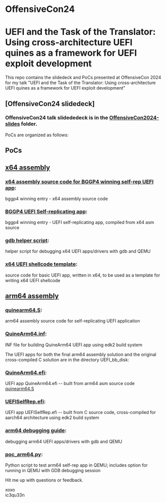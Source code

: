 # OffensiveCon24           
# UEFI and the Task of the Translator: Using cross-architecture UEFI quines as a framework for UEFI exploit development           
          
This repo contains the slidedeck and PoCs presented at OffensiveCon 2024 for my talk "UEFI and the Task of the Translator: Using cross-architecture UEFI quines as a framework for UEFI exploit development"             

## [OffensiveCon24 slidedeck]          
### OffensiveCon24 talk slidededeck is in the [OffensiveCon2024-slides](OffensiveCon2024-slides/) folder.            
          
PoCs are organized as follows:            
## PoCs          
## [x64 assembly](x64-uefi-exploits/)           
      
### [x64 assembly source code for BGGP4 winning self-rep UEFI app](x64-uefi-exploits/bggp4/self-rep-golf-final.asm):   
bggp4 winning entry - x64 assembly source code     
### [BGGP4 UEFI Self-replicating app](x64-uefi-exploits/bggp4/self-rep-golf-final.efi):   
bggp4 winning entry - UEFI self-replicating app, compiled from x64 asm source          
### [gdb helper script](x64-uefi-exploits/gdb_helper.py):   
helper script for debugging x64 UEFI apps/drivers with gdb and QEMU          
### [x64 UEFI shellcode template](x64-uefi-exploits/x64_shellcode_example.asm):   
source code for basic UEFI app, written in x64, to be used as a template for writing x64 UEFI shellcode    
      
## [arm64 assembly](arm64-uefi-exploits/)          
      
### [quinearm64.S](arm64-uefi-exploits/arm64-uefi-quine/quinearm64.S):     
arm64 assembly source code for self-replicating UEFI application           
### [QuineArm64.inf](arm64-uefi-exploits/arm64-uefi-quine/QuineArm64.inf):     
INF file for building QuineArm64 UEFI app using edk2 build system      
      
The UEFI apps for both the final arm64 assembly solution and the original cross-compiled C solution are in the directory UEFI_bb_disk:       
### [QuineArm64.efi](arm64-uefi-exploits/UEFI_bb_disk/):   
UEFI app QuineArm64.efi -- built from arm64 asm source code [quinearm64.S](arm64-uefi-exploits/arm64-uefi-quine/quinearm64.S)      
### [UEFISelfRep.efi](arm64-uefi-exploits/UEFI_bb_disk/):   
UEFI app UEFISelfRep.efi -- built from C source code, cross-compiled for aarch64 architecture using edk2 build system      
      
### [arm64 debugging guide](arm64-uefi-exploits/arm64-uefi-quine/ARM64-UEFI-Debugging-QEMU-GDB.md):   
debugging arm64 UEFI apps/drivers with gdb and QEMU          
### [poc_arm64.py](arm64-uefi-exploits/poc_arm64.py):   
Python script to test arm64 self-rep app in QEMU; includes option for running in QEMU with GDB debugging session      
            
Hit me up with questions or feedback.             
             
xoxo               
ic3qu33n               
